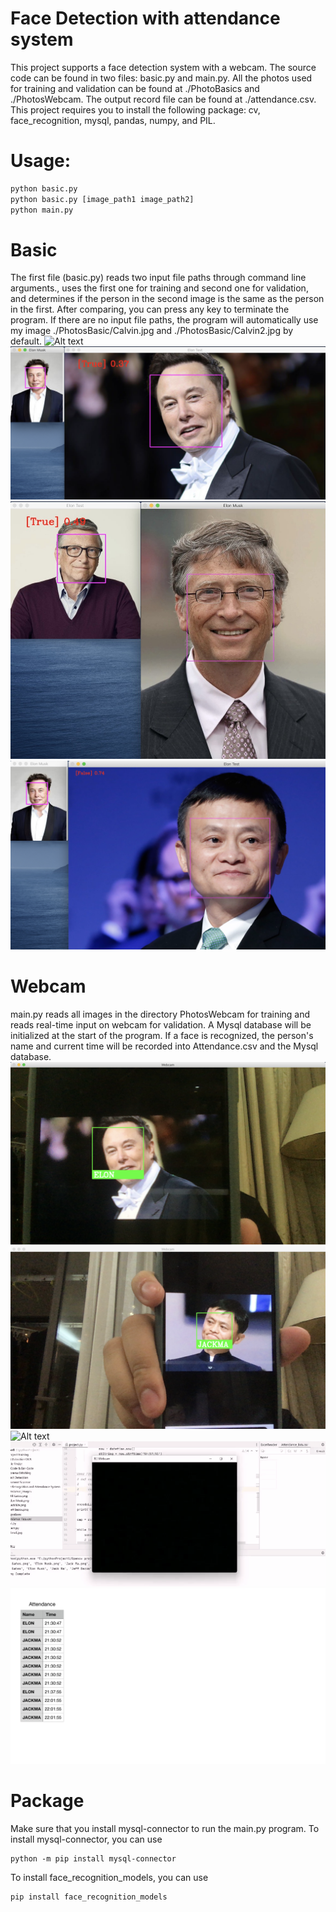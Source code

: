# Face Detection with attendance system
This project supports a face detection system with a webcam. The source code can be found in two files: basic.py and main.py. All the photos used for training and validation can be found at ./PhotoBasics and ./PhotosWebcam. The output record file can be found at ./attendance.csv. This project requires you to install the following package: cv, face_recognition, mysql, pandas, numpy, and PIL.
# Usage:
```bash
python basic.py
python basic.py [image_path1 image_path2]
python main.py
```
# Basic
The first file (basic.py) reads two input file paths through command line arguments., uses the first one for training and second one for validation, and determines if the person in the second image is the same as the person in the first. After comparing, you can press any key to terminate the program. If there are no input file paths, the program will automatically use my image ./PhotosBasic/Calvin.jpg and ./PhotosBasic/Calvin2.jpg by default.
![Alt text](./Doc/Demoimg8.png?raw=true)
![Alt text](./Doc/DemoImg1.jpg?raw=true)
![Alt text](./Doc/DemoImg2.jpg?raw=true)
![Alt text](./Doc/DemoImg3.png?raw=true)
# Webcam
main.py reads all images in the directory PhotosWebcam for training and reads real-time input on webcam for validation. A Mysql database will be initialized at the start of the program. If a face is recognized, the person's name and current time will be recorded into Attendance.csv and the Mysql database. 
![Alt text](./Doc/DEMOIMG5.png?raw=true)
![Alt text](./Doc/DemoImg6.png?raw=true)
![Alt text](./Doc/Demoimg7.png?raw=true)
![Alt text](./Doc/gif.gif?raw=true)
![Alt text](./Doc/excel.png?raw=true)
# Package
Make sure that you install mysql-connector to run the main.py program. To install mysql-connector, you can use
```
python -m pip install mysql-connector
```
To install face_recognition_models, you can use
```
pip install face_recognition_models
```
